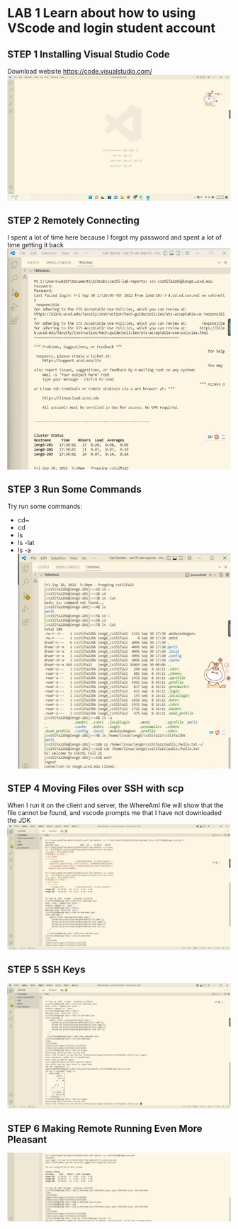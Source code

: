 # LAB 1 Learn about how to using VScode and login student account
## STEP 1 Installing Visual Studio Code
Download website https://code.visualstudio.com/
![](vscode.jpg)
## STEP 2 Remotely Connecting
I spent a lot of time here because I forgot my password and spent a lot of time getting it back
![](RemotelyConnecting.jpg)
## STEP 3 Run Some Commands
Try run some commands:
- cd~
- cd
- ls
- ls -lat
- ls -a
![](TryingSomeCommands.jpg)
## STEP 4 Moving Files over SSH with scp
When I run it on the client and server, the WhereAmI file will show that the file cannot be found, and vscode prompts me that I have not downloaded the JDK
![](MovingFileswithscp.jpg)
## STEP 5 SSH Keys
![](SettinganSSHKey.jpg)
## STEP 6 Making Remote Running Even More Pleasant
![](OptimizingRemoteRunning.jpg)
